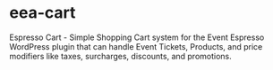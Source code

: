 # eea-cart
Espresso Cart - Simple Shopping Cart system for the Event Espresso WordPress plugin that can handle Event Tickets, Products, and price modifiers like taxes, surcharges, discounts, and promotions.

